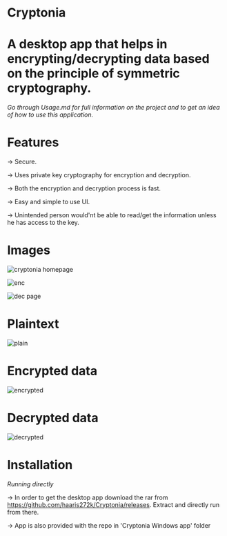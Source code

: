 # Cryptonia
 # A desktop app that helps in encrypting/decrypting data based on the principle of symmetric cryptography.
 
 
 
 *Go through Usage.md for full information on the project and to get an idea of how to use this application.*
 
 # Features
 
 -> Secure.
 
 -> Uses private key cryptography for encryption and decryption.
 
 -> Both the encryption and decryption process is fast.
  
 -> Easy and simple to use UI.
 
 -> Unintended person would'nt be able to read/get the information unless he has access to the key.
   
 
 # Images
 
 ![cryptonia homepage](https://user-images.githubusercontent.com/89451392/132501459-8fdbf8d1-cae9-4b9c-ab8b-06cd24d8cc7c.png)
 
 
 ![enc](https://user-images.githubusercontent.com/89451392/132524212-42ae8f9c-23cb-4b5d-a332-6ce4b98e8380.png)

 
 ![dec page](https://user-images.githubusercontent.com/89451392/132501972-7518bdfb-e7dc-447d-8997-15dfb5c6454c.png)
 
 
  # Plaintext
    
   ![plain](https://user-images.githubusercontent.com/89451392/132502290-62de5022-9237-4f80-b7c6-9d480f89f70f.png)
    
  # Encrypted data
    
   ![encrypted](https://user-images.githubusercontent.com/89451392/132502376-15ab1d64-811c-48f9-ac7a-83e6bc9a1e98.png)
    
  # Decrypted data
    
   ![decrypted](https://user-images.githubusercontent.com/89451392/132502404-d2616dc5-7d41-4698-bb0e-9636fe0e0280.png)
   
   
  
# Installation
   
 *Running directly*
 
-> In order to get the desktop app download the rar from https://github.com/haaris272k/Cryptonia/releases. Extract and directly run from there.

-> App is also provided with the repo in 'Cryptonia Windows app' folder

